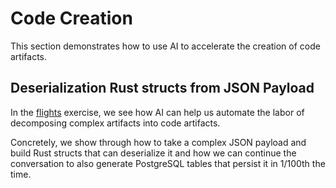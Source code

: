 # Code Creation

This section demonstrates how to use AI to accelerate the creation of code artifacts.

## Deserialization Rust structs from JSON Payload

In the [flights](./flights) exercise, we see how AI can help us automate the labor of decomposing
complex artifacts into code artifacts.

Concretely, we show through how to take a complex JSON payload
and build Rust structs that can deserialize it and how we can continue the conversation to also
generate PostgreSQL tables that persist it in 1/100th the time.
